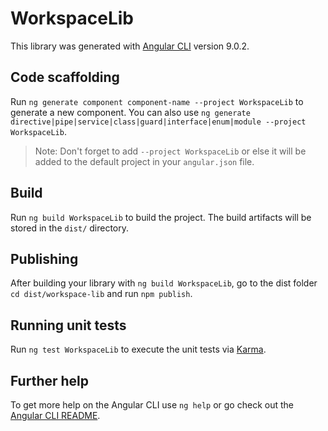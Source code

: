 # WorkspaceLib

This library was generated with [Angular CLI](https://github.com/angular/angular-cli) version 9.0.2.

## Code scaffolding

Run `ng generate component component-name --project WorkspaceLib` to generate a new component. You can also use `ng generate directive|pipe|service|class|guard|interface|enum|module --project WorkspaceLib`.
> Note: Don't forget to add `--project WorkspaceLib` or else it will be added to the default project in your `angular.json` file. 

## Build

Run `ng build WorkspaceLib` to build the project. The build artifacts will be stored in the `dist/` directory.

## Publishing

After building your library with `ng build WorkspaceLib`, go to the dist folder `cd dist/workspace-lib` and run `npm publish`.

## Running unit tests

Run `ng test WorkspaceLib` to execute the unit tests via [Karma](https://karma-runner.github.io).

## Further help

To get more help on the Angular CLI use `ng help` or go check out the [Angular CLI README](https://github.com/angular/angular-cli/blob/master/README.md).
